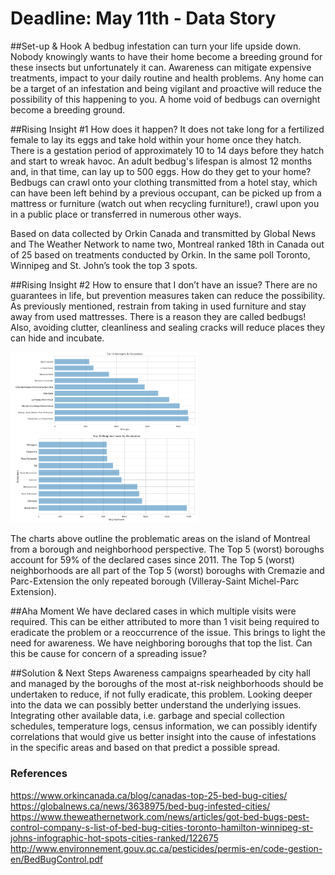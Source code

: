 # Deadline: May 11th - Data Story




##Set-up & Hook
A bedbug infestation can turn your life upside down.  Nobody knowingly wants to have their home become a breeding ground
for these insects but unfortunately it can.  Awareness can mitigate expensive treatments, impact to your daily routine
and health problems.  Any home can be a target of an infestation and being vigilant and proactive will reduce the possibility
of this happening to you.  A home void of bedbugs can overnight become a breeding ground.

##Rising Insight #1
How does it happen?  It does not take long for a fertilized female to lay its eggs and take hold within your home once they hatch.  There is a gestation period of approximately 10 to 14 days before they hatch and start to wreak havoc. An adult bedbug's lifespan is almost 12 months and, in that time, can lay up to 500 eggs.  How do they get to your home?  Bedbugs can crawl onto your clothing transmitted from a hotel stay, which can have been left behind by a previous occupant, can be picked up from a mattress or furniture (watch out when recycling furniture!), crawl upon you in a public place or transferred in numerous other ways.

Based on data collected by Orkin Canada and transmitted by Global News and The Weather Network to name two, Montreal
ranked 18th in Canada out of 25 based on treatments conducted by Orkin.  In the same poll Toronto, Winnipeg and St. John’s
took the top 3 spots.

##Rising Insight #2
How to ensure that I don’t have an issue?  There are no guarantees in life, but prevention measures taken can reduce the possibility.  As previously mentioned, restrain from taking in used furniture and stay away from used mattresses.  There is a reason they are called bedbugs!  Also, avoiding clutter, cleanliness and sealing cracks will reduce places they can hide and incubate.

<img src="Top10_Boroughs.png" width="300"> <img src="Top10_Neighborhoods.png" width="300">

The charts above outline the problematic areas on the island of Montreal from a borough and neighborhood perspective.  The Top 5 (worst) boroughs account for 59% of the declared cases since 2011.  The Top 5 (worst) neighborhoods are all part of the Top 5 (worst) boroughs with Cremazie and Parc-Extension the only repeated borough (Villeray-Saint Michel-Parc Extension).

##Aha Moment
We have declared cases in which multiple visits were required.  This can be either attributed to more than 1 visit being required to eradicate the problem or a reoccurrence of the issue.  This brings to light the need for awareness.  We have neighboring boroughs that top the list.  Can this be cause for concern of a spreading issue?


##Solution & Next Steps
Awareness campaigns spearheaded by city hall and managed by the boroughs of the most at-risk neighborhoods should be undertaken
to reduce, if not fully eradicate, this problem.  Looking deeper into the data we can possibly better understand the underlying issues. Integrating other available data, i.e. garbage and special collection schedules, temperature logs, census information, we can possibly identify correlations that would give us better insight into the cause of infestations in the specific areas and based on that predict a possible spread.



### References

https://www.orkincanada.ca/blog/canadas-top-25-bed-bug-cities/
https://globalnews.ca/news/3638975/bed-bug-infested-cities/
https://www.theweathernetwork.com/news/articles/got-bed-bugs-pest-control-company-s-list-of-bed-bug-cities-toronto-hamilton-winnipeg-st-johns-infographic-hot-spots-cities-ranked/122675
http://www.environnement.gouv.qc.ca/pesticides/permis-en/code-gestion-en/BedBugControl.pdf
